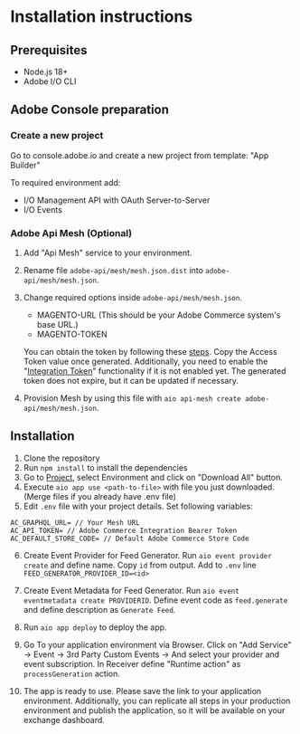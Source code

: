 # Installation instructions

## Prerequisites

- Node.js 18+
- Adobe I/O CLI

## Adobe Console preparation

### Create a new project

Go to console.adobe.io and create a new project from template: "App Builder"

To required environment add: 

* I/O Management API with OAuth Server-to-Server
* I/O Events


### Adobe Api Mesh (Optional)

1. Add "Api Mesh" service to your environment.
2. Rename file `adobe-api/mesh/mesh.json.dist` into `adobe-api/mesh/mesh.json`.
3. Change required options inside `adobe-api/mesh/mesh.json`.
    * MAGENTO-URL (This should be your Adobe Commerce system's base URL.)
    * MAGENTO-TOKEN 

    You can obtain the token by following these [steps](https://experienceleague.adobe.com/en/docs/commerce-admin/systems/integrations). Copy the Access Token value once generated. Additionally, you need to enable the "[Integration Token](https://experienceleague.adobe.com/en/docs/commerce-admin/systems/integrations)" functionality if it is not enabled yet. The generated token does not expire, but it can be updated if necessary.

3. Provision Mesh by using this file with `aio api-mesh create adobe-api/mesh/mesh.json`.

## Installation

1. Clone the repository
2. Run `npm install` to install the dependencies
3. Go to [Project](https://developer.adobe.com/console), select Environment and click on "Download All" button.
4. Execute `aio app use <path-to-file>` with file you just downloaded. (Merge files if you already have .env file)
5. Edit `.env` file with your project details.
Set following variables: 

```
AC_GRAPHQL_URL= // Your Mesh URL 
AC_API_TOKEN= // Adobe Commerce Integration Bearer Token
AC_DEFAULT_STORE_CODE= // Default Adobe Commerce Store Code
```

6. Create Event Provider for Feed Generator. Run `aio event provider create` and define name. Copy `id` from output.
Add to `.env` line `FEED_GENERATOR_PROVIDER_ID=<id>`

7. Create Event Metadata for Feed Generator. Run `aio event eventmetadata create PROVIDERID`. Define event code as `feed.generate` and define description as `Generate Feed`.

8. Run `aio app deploy` to deploy the app.

9. Go To your application environment via Browser. Click on "Add Service" -> Event -> 3rd Party Custom Events -> And select your provider and event subscription. In Receiver define "Runtime action" as `processGeneration` action.

10. The app is ready to use. Please save the link to your application environment. Additionally, you can replicate all steps in your production environment and publish the application, so it will be available on your exchange dashboard.


